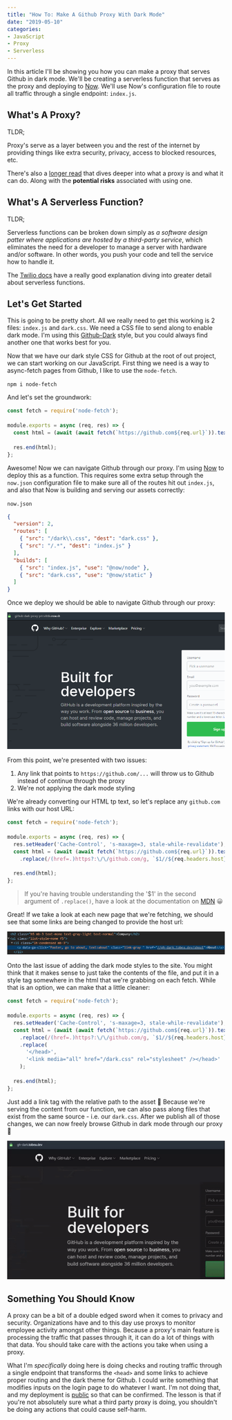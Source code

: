 ```yaml
---
title: "How To: Make A Github Proxy With Dark Mode"
date: "2019-05-10"
categories:
- JavaScript
- Proxy
- Serverless
---
```


In this article I'll be showing you how you can make a proxy that serves Github in dark mode. We'll be creating a serverless function that serves as the proxy and deploying to [Now](https://zeit.co/now). We'll use Now's configuration file to route all traffic through a single endpoint: `index.js`. 

## What's A Proxy?
TLDR;

Proxy's serve as a layer between you and the rest of the internet by providing things like extra security, privacy, access to blocked resources, etc.

There's also a [longer read](https://www.varonis.com/blog/what-is-a-proxy-server/) that dives deeper into what a proxy is and what it can do. Along with the **potential risks** associated with using one.

## What's A Serverless Function?
TLDR;

Serverless functions can be broken down simply as _a software design patter where applications are hosted by a third-party service_, which eliminates the need for a developer to manage a server with hardware and/or software. In other words, you push your code and tell the service how to handle it. 

The [Twilio docs](https://www.twilio.com/docs/glossary/what-is-serverless-architecture) have a really good explanation diving into greater detail about serverless functions.

## Let's Get Started
This is going to be pretty short. All we really need to get this working is 2 files: `index.js` and `dark.css`. We need a CSS file to send along to enable dark mode. I'm using this [Github-Dark](https://github.com/StylishThemes/GitHub-Dark) style, but you could always find another one that works best for you.

Now that we have our dark style CSS for Github at the root of out project, we can start working on our JavaScript. First thing we need is a way to async-fetch pages from Github, I like to use the `node-fetch`.

`npm i node-fetch`

And let's set the groundwork:

```js
const fetch = require('node-fetch');

module.exports = async (req, res) => {
  const html = (await (await fetch(`https://github.com${req.url}`)).text())

  res.end(html);
};
```

Awesome! Now we can navigate Github through our proxy. I'm using [Now](https://zeit.co/now) to deploy this as a function. This requires some extra setup through the `now.json` configuration file to make sure all of the routes hit out `index.js`, and also that Now is building and serving our assets correctly:

`now.json`
```json {3-4, 7-8}
{
  "version": 2,
  "routes": [
    { "src": "/dark\\.css", "dest": "dark.css" },
    { "src": "/.*", "dest": "index.js" }
  ],
  "builds": [
    { "src": "index.js", "use": "@now/node" }, 
    { "src": "dark.css", "use": "@now/static" }
  ]
}
```

Once we deploy we should be able to navigate Github through our proxy:

![Github Proxy](./src/images/light.png)

From this point, we're presented with two issues:
1. Any link that points to `https://github.com/...` will throw us to Github instead of continue through the proxy
2. We're not applying the dark mode styling

We're already converting our HTML tp text, so let's replace any `github.com` links with our host URL:

```js {6}
const fetch = require('node-fetch');

module.exports = async (req, res) => {
  res.setHeader('Cache-Control', 's-maxage=3, stale-while-revalidate');
  const html = (await (await fetch(`https://github.com${req.url}`)).text())
    .replace(/(href=.)https?:\/\/github.com/g, `$1//${req.headers.host}`);
    
  res.end(html);
};
```

> If you're having trouble understanding the '$1' in the second argument of `.replace()`, have a look at the documentation on [MDN](https://developer.mozilla.org/en-US/docs/Web/JavaScript/Reference/Global_Objects/String/replace#Description) <span class="normal">😀</span>

Great! If we take a look at each new page that we're fetching, we should see that some links are being changed to provide the host url:

![developer console](./src/images/console.png)

Onto the last issue of adding the dark mode styles to the site. You might think that it makes sense to just take the contents of the file, and put it in a style tag somewhere in the html that we're grabbing on each fetch. While that is an option, we can make that a little cleaner:

```js {7-10}
const fetch = require('node-fetch');

module.exports = async (req, res) => {
  res.setHeader('Cache-Control', 's-maxage=3, stale-while-revalidate');
  const html = (await (await fetch(`https://github.com${req.url}`)).text())
    .replace(/(href=.)https?:\/\/github.com/g, `$1//${req.headers.host}`)
    .replace(
      '</head>',
      '<link media="all" href="/dark.css" rel="stylesheet" /></head>'
    );
  
  res.end(html);
};
```

Just add a link tag with the relative path to the asset 🥳 Because we're serving the content from our function, we can also pass along files that exist from the same source - i.e. our `dark.css`. After we publish all of those changes, we can now freely browse Github in dark mode through our proxy 🎉

![dark mode github](./src/images/dark-mode.gif)

## Something You Should Know
A proxy can be a bit of a double edged sword when it comes to privacy and security. Organizations have and to this day use proxys to monitor employee activity amongst other things. Because a proxy's main feature is processing the traffic that passes through it, it can do a lot of things with that data. You should take care with the actions you take when using a proxy.

What I'm _specifically_ doing here is doing checks and routing traffic through a single endpoint that transforms the `<head>` and some links to achieve proper routing and the dark theme for Github. I could write something that modifies inputs on the login page to do whatever I want. I'm not doing that, and my deployment is [public](https://zeit.co/devjmetivier/github-dark-proxy/n9ryltgq4) so that can be confirmed. The lesson is that if you're not absolutely sure what a third party proxy is doing, you shouldn't be doing any actions that could cause self-harm.
